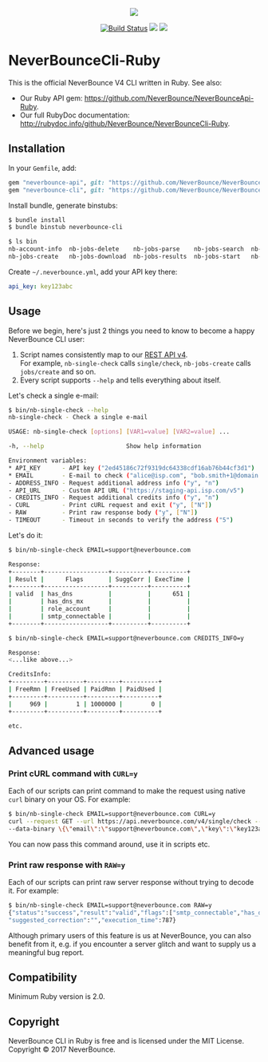 
<p align="center"><img src="https://neverbounce-marketing.s3.amazonaws.com/neverbounce_color_600px.png"></p>

<p align="center">
  <a href="https://travis-ci.org/NeverBounce/NeverBounceCli-Ruby"><img src="https://travis-ci.org/NeverBounce/NeverBounceCli-Ruby.svg" alt="Build Status"></a>
  <a href="https://codeclimate.com/github/NeverBounce/NeverBounceCli-Ruby/coverage"><img src="https://codeclimate.com/github/NeverBounce/NeverBounceCli-Ruby/badges/coverage.svg" /></a>
  <a href="https://codeclimate.com/github/NeverBounce/NeverBounceCli-Ruby"><img src="https://codeclimate.com/github/NeverBounce/NeverBounceCli-Ruby/badges/gpa.svg" /></a>
</p>

NeverBounceCli-Ruby
===================

This is the official NeverBounce V4 CLI written in Ruby. See also:

* Our Ruby API gem: https://github.com/NeverBounce/NeverBounceApi-Ruby.
* Our full RubyDoc documentation: http://rubydoc.info/github/NeverBounce/NeverBounceCli-Ruby.

## Installation

In your `Gemfile`, add:

```ruby
gem "neverbounce-api", git: "https://github.com/NeverBounce/NeverBounceApi-Ruby.git"
gem "neverbounce-cli", git: "https://github.com/NeverBounce/NeverBounceCli-Ruby.git"
```

Install bundle, generate binstubs:

```sh
$ bundle install
$ bundle binstub neverbounce-cli

$ ls bin
nb-account-info  nb-jobs-delete    nb-jobs-parse    nb-jobs-search  nb-jobs-status
nb-jobs-create   nb-jobs-download  nb-jobs-results  nb-jobs-start   nb-single-check
```

Create `~/.neverbounce.yml`, add your API key there:

```yaml
api_key: key123abc
```

## Usage

Before we begin, here's just 2 things you need to know to become a happy NeverBounce CLI user:

1. Script names consistently map to our [REST API v4](https://developers.neverbounce.com/v4.0/).
  <br />For example, `nb-single-check` calls `single/check`, `nb-jobs-create` calls `jobs/create` and so on.
2. Every script supports `--help` and tells everything about itself.

Let's check a single e-mail:

```sh
$ bin/nb-single-check --help
nb-single-check - Check a single e-mail

USAGE: nb-single-check [options] [VAR1=value] [VAR2=value] ...

-h, --help                       Show help information

Environment variables:
* API_KEY      - API key ("2ed45186c72f9319dc64338cdf16ab76b44cf3d1")
* EMAIL        - E-mail to check ("alice@isp.com", "bob.smith+1@domain.com")
- ADDRESS_INFO - Request additional address info ("y", "n")
- API_URL      - Custom API URL ("https://staging-api.isp.com/v5")
- CREDITS_INFO - Request additional credits info ("y", "n")
- CURL         - Print cURL request and exit ("y", ["N"])
- RAW          - Print raw response body ("y", ["N"])
- TIMEOUT      - Timeout in seconds to verify the address ("5")
```

Let's do it:

```sh
$ bin/nb-single-check EMAIL=support@neverbounce.com

Response:
+--------+------------------+----------+----------+
| Result |      Flags       | SuggCorr | ExecTime |
+--------+------------------+----------+----------+
| valid  | has_dns          |          |      651 |
|        | has_dns_mx       |          |          |
|        | role_account     |          |          |
|        | smtp_connectable |          |          |
+--------+------------------+----------+----------+

$ bin/nb-single-check EMAIL=support@neverbounce.com CREDITS_INFO=y

Response:
<...like above...>

CreditsInfo:
+---------+----------+---------+----------+
| FreeRmn | FreeUsed | PaidRmn | PaidUsed |
+---------+----------+---------+----------+
|     969 |        1 | 1000000 |        0 |
+---------+----------+---------+----------+

etc.
```

## Advanced usage

### Print cURL command with `CURL=y`

Each of our scripts can print command to make the request using native `curl` binary on your OS. For example:

```sh
$ bin/nb-single-check EMAIL=support@neverbounce.com CURL=y
curl --request GET --url https://api.neverbounce.com/v4/single/check --header Content-Type:\ application/json
--data-binary \{\"email\":\"support@neverbounce.com\",\"key\":\"key123abc\"\}
```

You can now pass this command around, use it in scripts etc.

### Print raw response with `RAW=y`

Each of our scripts can print raw server response without trying to decode it. For example:

```sh
$ bin/nb-single-check EMAIL=support@neverbounce.com RAW=y
{"status":"success","result":"valid","flags":["smtp_connectable","has_dns","has_dns_mx","role_account"],
"suggested_correction":"","execution_time":787}
```

Although primary users of this feature is us at NeverBounce, you can also benefit from it, e.g. if you encounter a server glitch and want to supply us a meaningful bug report.

## Compatibility

Minimum Ruby version is 2.0.

## Copyright

NeverBounce CLI in Ruby is free and is licensed under the MIT License.
Copyright &copy; 2017 NeverBounce.
